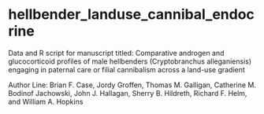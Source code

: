 # hellbender_landuse_cannibal_endocrine

Data and R script for manuscript titled: 
Comparative androgen and glucocorticoid profiles of male hellbenders (Cryptobranchus alleganiensis) engaging in paternal care or filial cannibalism across a land-use gradient

Author Line:
Brian F. Case, Jordy Groffen, Thomas M. Galligan, Catherine M. Bodinof Jachowski, John J. Hallagan, Sherry B. Hildreth, Richard F. Helm, and William A. Hopkins

